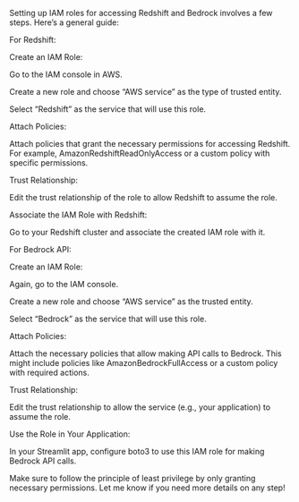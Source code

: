 Setting up IAM roles for accessing Redshift and Bedrock involves a few steps. Here’s a general guide:

For Redshift:

Create an IAM Role:

Go to the IAM console in AWS.


Create a new role and choose “AWS service” as the type of trusted entity.


Select “Redshift” as the service that will use this role.



Attach Policies:

Attach policies that grant the necessary permissions for accessing Redshift. For example, AmazonRedshiftReadOnlyAccess or a custom policy with specific permissions.



Trust Relationship:

Edit the trust relationship of the role to allow Redshift to assume the role.



Associate the IAM Role with Redshift:

Go to your Redshift cluster and associate the created IAM role with it.



For Bedrock API:

Create an IAM Role:

Again, go to the IAM console.


Create a new role and choose “AWS service” as the trusted entity.


Select “Bedrock” as the service that will use this role.



Attach Policies:

Attach the necessary policies that allow making API calls to Bedrock. This might include policies like AmazonBedrockFullAccess or a custom policy with required actions.



Trust Relationship:

Edit the trust relationship to allow the service (e.g., your application) to assume the role.



Use the Role in Your Application:

In your Streamlit app, configure boto3 to use this IAM role for making Bedrock API calls.



Make sure to follow the principle of least privilege by only granting necessary permissions. Let me know if you need more details on any step!